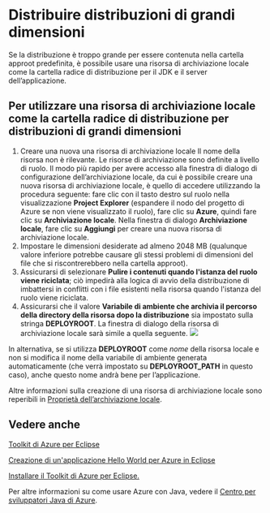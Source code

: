 <properties
    pageTitle="Distribuire distribuzioni di grandi dimensioni"
    description="Informazioni su come distribuire le distribuzioni di grandi dimensioni usando il Toolkit di Azure per Eclipse."
    services=""
    documentationCenter="java"
    authors="rmcmurray"
    manager="wpickett"
    editor=""/>

<tags
    ms.service="multiple"
    ms.workload="na"
    ms.tgt_pltfrm="multiple"
    ms.devlang="Java"
    ms.topic="article"
    ms.date="06/24/2016" 
    ms.author="robmcm"/>

<!-- Legacy MSDN URL = https://msdn.microsoft.com/library/azure/dn268601.aspx -->

# Distribuire distribuzioni di grandi dimensioni #

Se la distribuzione è troppo grande per essere contenuta nella cartella approot predefinita, è possibile usare una risorsa di archiviazione locale come la cartella radice di distribuzione per il JDK e il server dell’applicazione.

## Per utilizzare una risorsa di archiviazione locale come la cartella radice di distribuzione per distribuzioni di grandi dimensioni ##

1. Creare una nuova una risorsa di archiviazione locale Il nome della risorsa non è rilevante. Le risorse di archiviazione sono definite a livello di ruolo. Il modo più rapido per avere accesso alla finestra di dialogo di configurazione dell’archiviazione locale, da cui è possibile creare una nuova risorsa di archiviazione locale, è quello di accedere utilizzando la procedura seguente: fare clic con il tasto destro sul ruolo nella visualizzazione **Project Explorer** (espandere il nodo del progetto di Azure se non viene visualizzato il ruolo), fare clic su **Azure**, quindi fare clic su **Archiviazione locale**. Nella finestra di dialogo **Archiviazione locale**, fare clic su **Aggiungi** per creare una nuova risorsa di archiviazione locale.
1. Impostare le dimensioni desiderate ad almeno 2048 MB (qualunque valore inferiore potrebbe causare gli stessi problemi di dimensioni del file che si riscontrerebbero nella cartella approot).
1. Assicurarsi di selezionare **Pulire i contenuti quando l'istanza del ruolo viene riciclata**; ciò impedirà alla logica di avvio della distribuzione di imbattersi in conflitti con i file esistenti nella risorsa quando l'istanza del ruolo viene riciclata.
1. Assicurarsi che il valore **Variabile di ambiente che archivia il percorso della directory della risorsa dopo la distribuzione** sia impostato sulla stringa **DEPLOYROOT**. La finestra di dialogo della risorsa di archiviazione locale sarà simile a quella seguente. ![][ic667943]

In alternativa, se si utilizza **DEPLOYROOT** come *nome* della risorsa locale e non si modifica il nome della variabile di ambiente generata automaticamente (che verrà impostato su **DEPLOYROOT\_PATH** in questo caso), anche questo nome andrà bene per l’applicazione.

Altre informazioni sulla creazione di una risorsa di archiviazione locale sono reperibili in [Proprietà dell’archiviazione locale][].

## Vedere anche ##

[Toolkit di Azure per Eclipse][]

[Creazione di un'applicazione Hello World per Azure in Eclipse][]

[Installare il Toolkit di Azure per Eclipse.][]

Per altre informazioni su come usare Azure con Java, vedere il [Centro per sviluppatori Java di Azure][].

<!-- URL List -->

[Centro per sviluppatori Java di Azure]: http://go.microsoft.com/fwlink/?LinkID=699547
[Toolkit di Azure per Eclipse]: http://go.microsoft.com/fwlink/?LinkID=699529
[Creazione di un'applicazione Hello World per Azure in Eclipse]: http://go.microsoft.com/fwlink/?LinkID=699533
[Installare il Toolkit di Azure per Eclipse.]: http://go.microsoft.com/fwlink/?LinkId=699546
[Proprietà dell’archiviazione locale]: http://go.microsoft.com/fwlink/?LinkID=699525#local_storage_properties

<!-- IMG List -->

[ic667943]: ./media/azure-toolkit-for-eclipse-deploying-large-deployments/ic667943.png

<!---HONumber=AcomDC_0629_2016-->